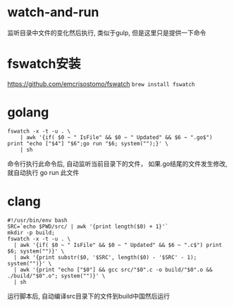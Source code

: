 # watch-and-run
监听目录中文件的变化然后执行, 类似于gulp, 但是这里只是提供一下命令
# fswatch安装
https://github.com/emcrisostomo/fswatch
```brew install fswatch```
# golang
```
fswatch -x -t -u . \
    | awk '{if( $0 ~ " IsFile" && $0 ~ " Updated" && $6 ~ ".go$") print "echo ["$4"] "$6";go run "$6; system("");}' \
    | sh
```
命令行执行此命令后, 自动监听当前目录下的文件， 如果.go结尾的文件发生修改, 就自动执行 go run 此文件
# clang
```
#!/usr/bin/env bash
SRC=`echo $PWD/src/ | awk '{print length($0) + 1}'`
mkdir -p build;
fswatch -x -t -u . \
  | awk '{if( $0 ~ " IsFile" && $0 ~ " Updated" && $6 ~ ".c$") print $6; system("")}' \
  | awk '{print substr($0, '$SRC', length($0) - '$SRC' - 1); system("")}' \
  | awk '{print "echo ["$0"] && gcc src/"$0".c -o build/"$0".o && ./build/"$0".o"; system("")}' \
  | sh
```
运行脚本后, 自动编译src目录下的文件到build中国然后运行
